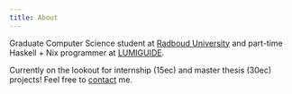 ```yaml
---
title: About
---
```


Graduate Computer Science student at [Radboud
University](https://sws.cs.ru.nl) and part-time Haskell + Nix programmer
at [LUMIGUIDE](https://lumi.guide).

Currently on the lookout for internship (15ec) and master thesis (30ec)
projects! Feel free to [contact](contact.html) me.
